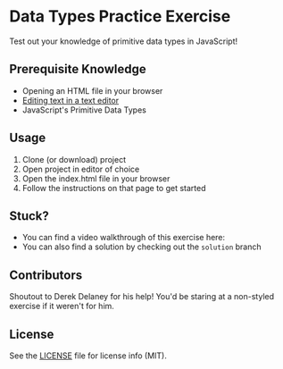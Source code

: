 # Data Types Practice Exercise
Test out your knowledge of primitive data types in JavaScript! 

## Prerequisite Knowledge
- Opening an HTML file in your browser
- [Editing text in a text editor](https://youtu.be/vkWDQzl_x3s)
- JavaScript's Primitive Data Types

## Usage
1. Clone (or download) project
1. Open project in editor of choice
1. Open the index.html file in your browser
1. Follow the instructions on that page to get started

## Stuck?
- You can find a video walkthrough of this exercise here: 
- You can also find a solution by checking out the `solution` branch

## Contributors
Shoutout to Derek Delaney for his help! You'd be staring at a non-styled exercise if it weren't for him.

## License
See the [LICENSE](LICENSE) file for license info (MIT).